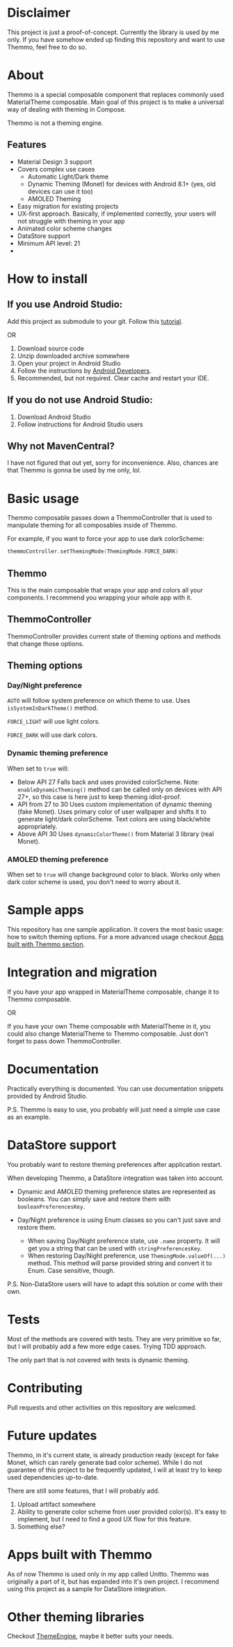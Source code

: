 # Disclaimer
This project is just a proof-of-concept. Currently the library is used by me only. If you have somehow ended up finding this repository and want to use Themmo, feel free to do so.

# About
Themmo is a special composable component that replaces commonly used MaterialTheme composable. Main goal of this project is to make a universal way of dealing with theming in Compose.

Themmo is not a theming engine.

## Features
- Material Design 3 support
- Covers complex use cases
    - Automatic Light/Dark theme
    - Dynamic Theming (Monet) for devices with Android 8.1+ (yes, old devices can use it too)
    - AMOLED Theming
- Easy migration for existing projects
- UX-first approach. Basically, if implemented correctly, your users will not struggle with theming in your app
- Animated color scheme changes
- DataStore support
- Minimum API level: 21
- 
# How to install
## If you use Android Studio:
Add this project as submodule to your git. Follow this [tutorial](https://deepakpk.medium.com/how-to-add-a-git-android-library-project-as-a-sub-module-c713a653ab1f).

OR

1. Download source code
2. Unzip downloaded archive somewhere
3. Open your project in Android Studio
4. Follow the instructions by
   [Android Developers](https://developer.android.com/studio/projects/add-app-module#ImportAModule).
5. Recommended, but not required. Clear cache and restart your IDE.

## If you do not use Android Studio:
1. Download Android Studio
2. Follow instructions for Android Studio users

## Why not MavenCentral?
I have not figured that out yet, sorry for inconvenience. Also, chances are that Themmo is gonna be used by me only, lol.

# Basic usage
Themmo composable passes down a ThemmoController that is used to manipulate theming for all composables inside of Themmo.

For example, if you want to force your app to use dark colorScheme:
```kotlin
themmoController.setThemingMode(ThemingMode.FORCE_DARK)
```

## Themmo
This is the main composable that wraps your app and colors all your components.
I recommend you wrapping your whole app with it.

## ThemmoController
ThemmoController provides current state of theming options and methods that change those options.

## Theming options
### Day/Night preference
`AUTO` will follow system preference on which theme to use. Uses `isSystemInDarkTheme()` method.

`FORCE_LIGHT` will use light colors.

`FORCE_DARK` will use dark colors.

### Dynamic theming preference
When set to `true` will:

- Below API 27
  Falls back and uses provided colorScheme.
  Note: `enableDynamicTheming()` method can be called only on devices with API 27+, so this case is here just to keep theming idiot-proof.
- API from 27 to 30
  Uses custom implementation of dynamic theming (fake Monet). Uses primary color of user wallpaper and shifts it to generate light/dark colorScheme. Text colors are using black/white appropriately.
- Above API 30
  Uses `dynamicColorTheme()` from Material 3 library (real Monet).

### AMOLED theming preference
When set to `true` will change background color to black. Works only when dark color scheme is used, you don't need to worry about it.

# Sample apps
This repository has one sample application. It covers the most basic usage: how to switch theming options.
For a more advanced usage checkout [Apps built with Themmo section](#apps-built-with-themmo).

# Integration and migration
If you have your app wrapped in MaterialTheme composable, change it to Themmo composable.

OR

If you have your own Theme composable with MaterialTheme in it, you could also change MaterialTheme to Themmo composable. Just don't forget to pass down ThemmoController.

# Documentation
Practically everything is documented. You can use documentation snippets provided by Android Studio.

P.S. Themmo is easy to use, you probably will just need a simple use case as an example.

# DataStore support
You probably want to restore theming preferences after application restart.

When developing Themmo, a DataStore integration was taken into account.

- Dynamic and AMOLED theming preference states are represented as booleans. You can simply save and restore them with `booleanPreferencesKey`.

- Day/Night preference is using Enum classes so you can't just save and restore them.
	- When saving Day/Night preference state, use `.name` property. It will get you a string that can be used with `stringPreferencesKey`.
	- When restoring Day/Night preference, use `ThemingMode.valueOf(...)` method. This method will parse provided string and convert it to Enum. Case sensitive, though.

P.S. Non-DataStore users will have to adapt this solution or come with their own.

# Tests
Most of the methods are covered with tests. They are very primitive so far, but I will probably add a few more edge cases.
Trying TDD approach.

The only part that is not covered with tests is dynamic theming.

# Contributing
Pull requests and other activities on this repository are welcomed.

# Future updates
Themmo, in it's current state, is already production ready (except for fake Monet, which can rarely generate bad color scheme). While I do not guarantee of this project to be frequently updated, I will at least try to keep used dependencies up-to-date.

There are still some features, that I will probably add.
1. Upload artifact somewhere
2. Ability to generate color scheme from user provided color(s). It's easy to implement, but I need to find a good UX flow for this feature.
3. Something else?

# Apps built with Themmo
As of now Themmo is used only in my app called Unitto. Themmo was originally a part of it, but has expanded into it's own project. I recommend using this project as a sample for DataStore integration.

# Other theming libraries
Checkout [ThemeEngine](https://github.com/prathameshmm02/ThemeEngine), maybe it better suits your needs.

